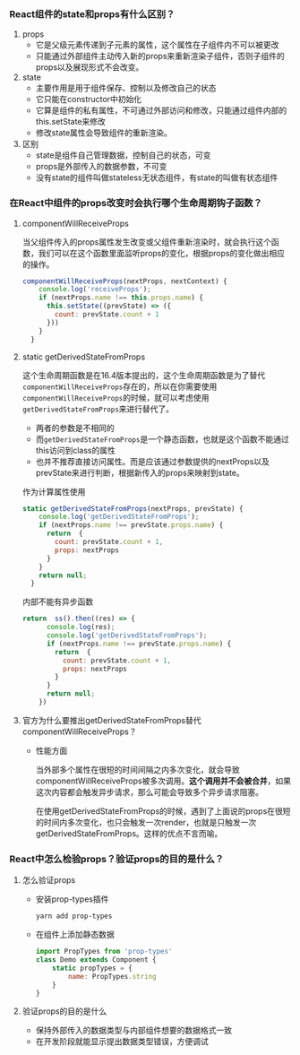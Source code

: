 ### React组件的state和props有什么区别？

1. props
   * 它是父级元素传递到子元素的属性，这个属性在子组件内不可以被更改
   * 只能通过外部组件主动传入新的props来重新渲染子组件，否则子组件的props以及展现形式不会改变。
2. state
   * 主要作用是用于组件保存、控制以及修改自己的状态
   * 它只能在constructor中初始化
   * 它算是组件的私有属性，不可通过外部访问和修改，只能通过组件内部的this.setState来修改
   * 修改state属性会导致组件的重新渲染。
3. 区别
   * state是组件自己管理数据，控制自己的状态，可变
   * props是外部传入的数据参数，不可变
   * 没有state的组件叫做stateless无状态组件，有state的叫做有状态组件



### 在React中组件的props改变时会执行哪个生命周期钩子函数？

1. componentWillReceiveProps

   当父组件传入的props属性发生改变或父组件重新渲染时，就会执行这个函数，我们可以在这个函数里面监听props的变化，根据props的变化做出相应的操作。

   ```jsx
   componentWillReceiveProps(nextProps, nextContext) {
       console.log('receiveProps');
       if (nextProps.name !== this.props.name) {
         this.setState((prevState) => ({
           count: prevState.count + 1
         }))
       }
     }
   ```

2. static getDerivedStateFromProps

   这个生命周期函数是在16.4版本提出的，这个生命周期函数是为了替代`componentWillReceiveProps`存在的，所以在你需要使用`componentWillReceiveProps`的时候，就可以考虑使用`getDerivedStateFromProps`来进行替代了。

   * 两者的参数是不相同的
   * 而`getDerivedStateFromProps`是一个静态函数，也就是这个函数不能通过this访问到class的属性
   * 也并不推荐直接访问属性。而是应该通过参数提供的nextProps以及prevState来进行判断，根据新传入的props来映射到state。

   作为计算属性使用

   ```jsx
   static getDerivedStateFromProps(nextProps, prevState) {
       console.log('getDerivedStateFromProps');
       if (nextProps.name !== prevState.props.name) {
         return  {
           count: prevState.count + 1,
           props: nextProps
         }
       }
       return null;
     }
   ```

   内部不能有异步函数

   ```jsx
   return  ss().then((res) => {
         console.log(res);
         console.log('getDerivedStateFromProps');
         if (nextProps.name !== prevState.props.name) {
           return  {
             count: prevState.count + 1,
             props: nextProps
           }
         }
         return null;
       })
   ```

3. 官方为什么要推出getDerivedStateFromProps替代componentWillReceiveProps？

   * 性能方面

     当外部多个属性在很短的时间间隔之内多次变化，就会导致componentWillReceiveProps被多次调用。**这个调用并不会被合并**，如果这次内容都会触发异步请求，那么可能会导致多个异步请求阻塞。

     在使用getDerivedStateFromProps的时候，遇到了上面说的props在很短的时间内多次变化，也只会触发一次render，也就是只触发一次getDerivedStateFromProps。这样的优点不言而喻。

### React中怎么检验props？验证props的目的是什么？

1. 怎么验证props

   * 安装prop-types插件

     ```bash
     yarn add prop-types
     ```

   * 在组件上添加静态数据

     ```jsx
     import PropTypes from 'prop-types'
     class Demo extends Component {
         static propTypes = {
             name: PropTypes.string
         }
     }
     ```

2. 验证props的目的是什么

   * 保持外部传入的数据类型与内部组件想要的数据格式一致
   * 在开发阶段就能显示提出数据类型错误，方便调试

